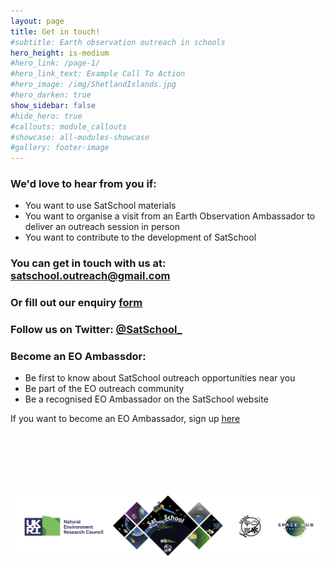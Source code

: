 ```yaml
---
layout: page
title: Get in touch!
#subtitle: Earth observation outreach in schools
hero_height: is-medium
#hero_link: /page-1/
#hero_link_text: Example Call To Action
#hero_image: /img/ShetlandIslands.jpg
#hero_darken: true
show_sidebar: false
#hide_hero: true
#callouts: module_callouts
#showcase: all-modules-showcase
#gallery: footer-image
---
```

### We'd love to hear from you if:

- You want to use SatSchool materials
- You want to organise a visit from an Earth Observation Ambassador to deliver an outreach session in person
- You want to contribute to the development of SatSchool

### You can get in touch with us at: [satschool.outreach@gmail.com](mailto:satschool.outreach@gmail.com)

### Or fill out our enquiry [form](https://forms.gle/umUURaTw4jBPAnZp7)

### Follow us on Twitter: [@SatSchool_](https://twitter.com/SatSchool_)

### Become an EO Ambassdor:

- Be first to know about SatSchool outreach opportunities near you
- Be part of the EO outreach community 
- Be a recognised EO Ambassador on the SatSchool website

If you want to become an EO Ambassador, sign up [here](https://forms.gle/NfNE2NWGk3mvph4s6)

<br/><br/><br/><br/><br/>


![SatSchool footer](/img/satschool-footer.png "SatSchool footer")
